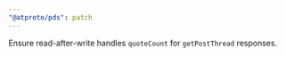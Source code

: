 ```yaml
---
"@atproto/pds": patch
---
```


Ensure read-after-write handles `quoteCount` for `getPostThread` responses.
